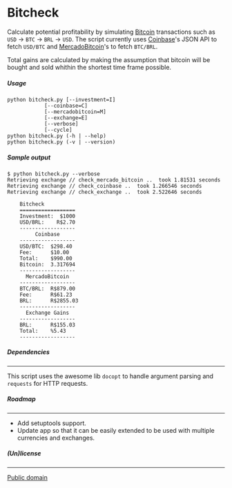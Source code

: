 # Bitcheck

Calculate potential profitability by simulating [Bitcoin](http://www.bitcoin.org) transactions such as `USD` → `BTC` → `BRL` → `USD`. The script currently uses [Coinbase](https://www.coinbase.com)'s JSON API to fetch ```USD/BTC``` and [MercadoBitcoin](https://www.mercadobitcoin.com)'s to fetch ```BTC/BRL```.

Total gains are calculated by making the assumption that bitcoin will be bought and sold whithin the shortest time frame possible.


##### Usage
```
python bitcheck.py [--investment=I]
            [--coinbase=C]
            [--mercadobitcoin=M]
            [--exchange=E]
            [--verbose]
            [--cycle]
python bitcheck.py (-h | --help)
python bitcheck.py (-v | --version)
```

##### Sample output
```
$ python bitcheck.py --verbose
Retrieving exchange // check_mercado_bitcoin ..  took 1.81531 seconds
Retrieving exchange // check_coinbase ..  took 1.266546 seconds
Retrieving exchange // check_exchange ..  took 2.522646 seconds

    Bitcheck
    ==================
    Investment:  $1000
    USD/BRL:    R$2.70
    ------------------
         Coinbase
    ------------------
    USD/BTC:  $298.40
    Fee:      $10.00
    Total:    $990.00
    Bitcoin:  3.317694
    ------------------
      MercadoBitcoin
    ------------------
    BTC/BRL:  R$879.00
    Fee:      R$61.23
    BRL:      R$2855.03
    ------------------
      Exchange Gains
    ------------------
    BRL:      R$155.03
    Total:    %5.43
    ------------------

```

##### Dependencies
---
This script uses the awesome lib `docopt` to handle argument parsing and `requests`
for HTTP requests.

##### Roadmap
---
* Add setuptools support.
* Update app so that it can be easily extended to be used with multiple currencies and exchanges.


##### (Un)license
-------
[Public domain](LICENSE)